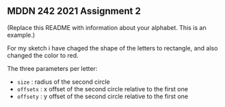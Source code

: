 ## MDDN 242 2021 Assignment 2

(Replace this README with information about your alphabet. This is an example.)

For my sketch i have chaged the shape of the letters to rectangle, and also changed the color to red.

The three parameters per letter:
  * `size` : radius of the second circle
  * `offsetx` : x offset of the second circle relative to the first one
  * `offsety` : y offset of the second circle relative to the first one

